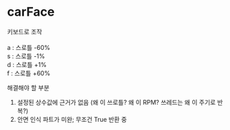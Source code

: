 # carFace

키보드로 조작<br><br>
a : 스로틀 -60%<br>
s : 스로틀 -1%<br>
d : 스로틀 +1%<br>
f : 스로틀 +60%<br>



해결해야 할 부분
1. 설정된 상수값에 근거가 없음 (왜 이 쓰로틀? 왜 이 RPM? 쓰레드는 왜 이 주기로 반복?)
2. 안면 인식 파트가 미완; 무조건 True 반환 중
